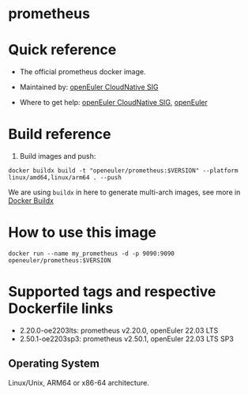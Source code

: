 # prometheus

# Quick reference

- The official prometheus docker image.

- Maintained by: [openEuler CloudNative SIG](https://gitee.com/openeuler/cloudnative)

- Where to get help: [openEuler CloudNative SIG](https://gitee.com/openeuler/cloudnative), [openEuler](https://gitee.com/openeuler/community)

# Build reference

1. Build images and push:
```shell
docker buildx build -t "openeuler/prometheus:$VERSION" --platform linux/amd64,linux/arm64 . --push
```

We are using `buildx` in here to generate multi-arch images, see more in [Docker Buildx](https://docs.docker.com/buildx/working-with-buildx/)

# How to use this image
```shell
docker run --name my_prometheus -d -p 9090:9090 openeuler/prometheus:$VERSION
```

# Supported tags and respective Dockerfile links

- 2.20.0-oe2203lts: prometheus v2.20.0, openEuler 22.03 LTS
- 2.50.1-oe2203sp3: prometheus v2.50.1, openEuler 22.03 LTS SP3

## Operating System
Linux/Unix, ARM64 or x86-64 architecture.
